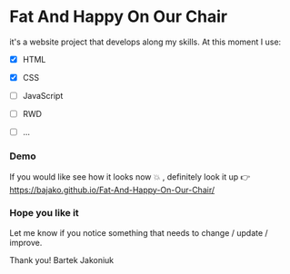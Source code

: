 

# Fat And Happy On Our Chair
it's a website project that develops along my skills.
At this moment I use:

- [x] HTML
- [x] CSS
- [ ] JavaScript
- [ ] RWD
- [ ] ...



### Demo
If you would like see how it looks now :boom: , definitely look it up :point_right: https://bajako.github.io/Fat-And-Happy-On-Our-Chair/


### Hope you like it
Let me know if you notice something that  needs to change / update / improve.



Thank you!
Bartek Jakoniuk



